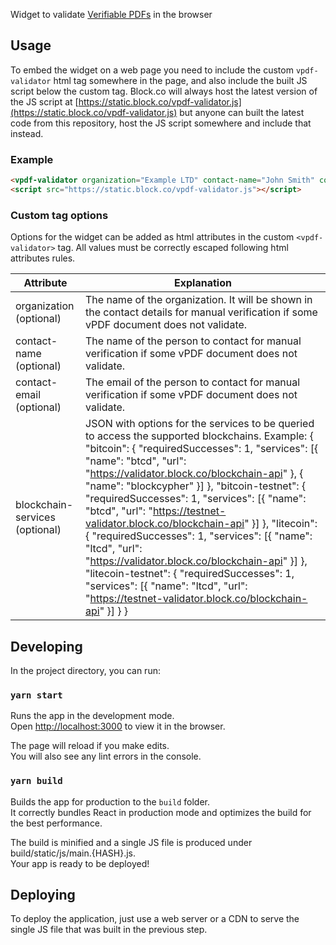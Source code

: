 Widget to validate [Verifiable PDFs](https://verifiable-pdfs.org/) in the browser


## Usage

To embed the widget on a web page you need to include the custom `vpdf-validator` html tag somewhere in the page, and also include the built JS script below the custom tag. Block.co will always host the latest version of the JS script at [https://static.block.co/vpdf-validator.js](https://static.block.co/vpdf-validator.js) but anyone can built the latest code from this repository, host the JS script somewhere and include that instead.

### Example

```html
<vpdf-validator organization="Example LTD" contact-name="John Smith" contact-email="foo@example.org"></vpdf-validator>
<script src="https://static.block.co/vpdf-validator.js"></script>
```

### Custom tag options

Options for the widget can be added as html attributes in the custom `<vpdf-validator>` tag. All values must be correctly escaped following html attributes rules.

| Attribute                      | Explanation                                                                                                                                                                                                                                                                                                                                                                                            |
|--------------------------------|--------------------------------------------------------------------------------------------------------------------------------------------------------------------------------------------------------------------------------------------------------------------------------------------------------------------------------------------------------------------------------------------------------|
| organization (optional)        | The name of the organization. It will be shown in the contact details for manual verification if some vPDF document does not validate.                                                                                                                                                                                                                                                                   |
| contact-name (optional)        | The name of the person to contact for manual verification if some vPDF document does not validate.                                                                                                                                                                                                                                                                                                       |
| contact-email (optional)       | The email of the person to contact for manual verification if some vPDF document does not validate.                                                                                                                                                                                                                                                                                                      |
| blockchain-services (optional) | JSON with options for the services to be queried to access the supported blockchains. Example: { &quot;bitcoin&quot;: { &quot;requiredSuccesses&quot;: 1, &quot;services&quot;: [{ &quot;name&quot;: &quot;btcd&quot;, &quot;url&quot;: &quot;https://validator.block.co/blockchain-api&quot; }, { &quot;name&quot;: &quot;blockcypher&quot; }] }, &quot;bitcoin-testnet&quot;: { &quot;requiredSuccesses&quot;: 1, &quot;services&quot;: [{ &quot;name&quot;: &quot;btcd&quot;, &quot;url&quot;: &quot;https://testnet-validator.block.co/blockchain-api&quot; }] }, &quot;litecoin&quot;: { &quot;requiredSuccesses&quot;: 1, &quot;services&quot;: [{ &quot;name&quot;: &quot;ltcd&quot;, &quot;url&quot;: &quot;https://validator.block.co/blockchain-api&quot; }] }, &quot;litecoin-testnet&quot;: { &quot;requiredSuccesses&quot;: 1, &quot;services&quot;: [{ &quot;name&quot;: &quot;ltcd&quot;, &quot;url&quot;: &quot;https://testnet-validator.block.co/blockchain-api&quot; }] } } |


## Developing

In the project directory, you can run:

### `yarn start`

Runs the app in the development mode.<br />
Open [http://localhost:3000](http://localhost:3000) to view it in the browser.

The page will reload if you make edits.<br />
You will also see any lint errors in the console.

### `yarn build`

Builds the app for production to the `build` folder.<br />
It correctly bundles React in production mode and optimizes the build for the best performance.

The build is minified and a single JS file is produced under build/static/js/main.{HASH}.js.<br />
Your app is ready to be deployed!


## Deploying

To deploy the application, just use a web server or a CDN to serve the single JS file that was built in the previous step.
